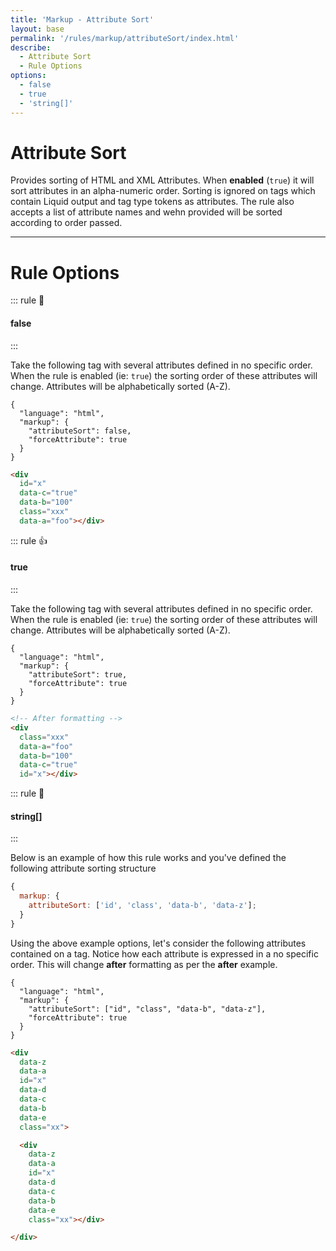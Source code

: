 ```yaml
---
title: 'Markup - Attribute Sort'
layout: base
permalink: '/rules/markup/attributeSort/index.html'
describe:
  - Attribute Sort
  - Rule Options
options:
  - false
  - true
  - 'string[]'
---
```


# Attribute Sort

Provides sorting of HTML and XML Attributes. When **enabled** (`true`) it will sort attributes in an alpha-numeric order. Sorting is ignored on tags which contain Liquid output and tag type tokens as attributes. The rule also accepts a list of attribute names and wehn provided will be sorted according to order passed.

---

# Rule Options

::: rule 🙌

#### false

:::

Take the following tag with several attributes defined in no specific order. When the rule is enabled (ie: `true`) the sorting order of these attributes will change. Attributes will be alphabetically sorted (A-Z).

```json:rules
{
  "language": "html",
  "markup": {
    "attributeSort": false,
    "forceAttribute": true
  }
}
```

<!-- prettier-ignore -->
```html
<div
  id="x"
  data-c="true"
  data-b="100"
  class="xxx"
  data-a="foo"></div>
```

::: rule 👍

#### true

:::

Take the following tag with several attributes defined in no specific order. When the rule is enabled (ie: `true`) the sorting order of these attributes will change. Attributes will be alphabetically sorted (A-Z).

```json:rules
{
  "language": "html",
  "markup": {
    "attributeSort": true,
    "forceAttribute": true
  }
}
```

<!-- prettier-ignore -->
```html
<!-- After formatting -->
<div
  class="xxx"
  data-a="foo"
  data-b="100"
  data-c="true"
  id="x"></div>
```

::: rule 🙌

#### string[]

:::

Below is an example of how this rule works and you've defined the following attribute sorting structure

```js
{
  markup: {
    attributeSort: ['id', 'class', 'data-b', 'data-z'];
  }
}
```

Using the above example options, let's consider the following attributes contained on a tag. Notice how each attribute is expressed in a no specific order. This will change **after** formatting as per the **after** example.

```json:rules
{
  "language": "html",
  "markup": {
    "attributeSort": ["id", "class", "data-b", "data-z"],
    "forceAttribute": true
  }
}
```

<!-- prettier-ignore -->
```html
<div
  data-z
  data-a
  id="x"
  data-d
  data-c
  data-b
  data-e
  class="xx">

  <div
    data-z
    data-a
    id="x"
    data-d
    data-c
    data-b
    data-e
    class="xx"></div>

</div>
```
